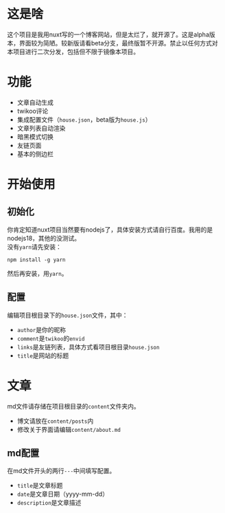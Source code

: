# 这是啥
这个项目是我用nuxt写的一个博客网站，但是太烂了，就开源了。这是alpha版本，界面较为简陋。较新版请看beta分支，最终版暂不开源。禁止以任何方式对本项目进行二次分发，包括但不限于镜像本项目。
# 功能
- 文章自动生成
- twikoo评论
- 集成配置文件（`house.json`，beta版为`house.js`）
- 文章列表自动渲染
- 暗黑模式切换
- 友链页面
- 基本的侧边栏
# 开始使用
## 初始化
你肯定知道nuxt项目当然要有nodejs了，具体安装方式请自行百度。我用的是nodejs18，其他的没测试。<br>
没有`yarn`请先安装：
```
npm install -g yarn
```
然后再安装，用`yarn`。
## 配置
编辑项目根目录下的`house.json`文件，其中：
- `author`是你的昵称
- `comment`是`twikoo`的`envid`
- `links`是友链列表，具体方式看项目根目录`house.json`
- `title`是网站的标题
# 文章
md文件请存储在项目根目录的`content`文件夹内。
- 博文请放在`content/posts`内
- 修改关于界面请编辑`content/about.md`
## md配置
在md文件开头的两行`---`中间填写配置。
- `title`是文章标题
- `date`是文章日期（yyyy-mm-dd）
- `description`是文章描述
